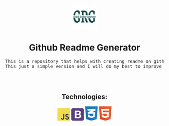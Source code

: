 
<div align="center">
<a href="#">
<img src="./images/Logo.png" alt="Logo" width="80" height="80">
</a>
<h1>Github Readme Generator</h1>
</div>
<!-- Project Description -->
<div>
<pre align="center">
This is a repository that helps with creating readme on github...
This just a simple version and I will do my best to improve it.
</pre>
</div>
<br>
<br>
<!-- Project Details -->
<div align="center">
<h2>Technologies: </h2>
<img src="./icons/JavaScript.svg" alt="JavaScript" width="40"> <img src="./icons/Bootstrap.svg" alt="Bootstrap" width="40"> <img src="./icons/CSS.svg" alt="CSS" width="40"> <img src="./icons/HTML.svg" alt="HTML" width="40">
</div>
